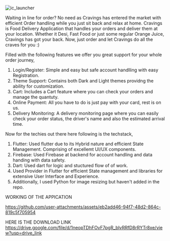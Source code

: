 ![ic_launcher](https://github.com/user-attachments/assets/d60524a4-a6b3-48fb-9d56-06d409b37653)

Waiting in line for order?
No need as Cravings has entered the market with efficient Order handling while you just sit back and relax at home. Cravings is Food Delivery Application that handles your orders and deliver them at your location.
Whether it Desi, Fast Food or just some regular Orange Juice, Cravings has got your back.
Now, just order and let Cravings do all the craves for you :)


Filled with the following features we offer you great support for your whole order journey,
1. Login/Register: Simple and easy but safe account handlling with easy Registration.
2. Theme Support: Contains both Dark and Light themes providng the ability for customization.
3. Cart: Includes a Cart feature where you can check your orders and manage the quantuty.
4. Online Payment: All you have to do is just pay with your card, rest is on us.
5. Delivery Monitoring: A delivery monitoring page where you can easily check your order status, the driver's name and also the estimated arrival time.

Now for the techies out there here following is the techstack,
1. Flutter: Used flutter due to its Hybrid nature and efficient State Management. Comprising of excellemt UI/UX components.
2. Firebase: Used Firebase at backend for account handling and data handing with data safety.
3. Dart: Used dart for logic and stuctured flow of of work.
4. Used Provider in Flutter for efficient State management and libraries for extensive User Interface and Experience.
5. Additionally, I used Python for image resizing but haven't added in the repo.

WORKING OF THE APPICATION

https://github.com/user-attachments/assets/eb2add46-94f7-48d2-864c-819c5f705954

HERE IS THE DOWNLOAD LINK
https://drive.google.com/file/d/1neopTDhFOvF7pgR_blvRRfD8rRYTr8xe/view?usp=drive_link
